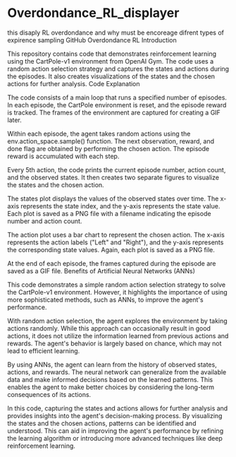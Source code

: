 # Overdondance_RL_displayer
this disaply RL overdondance and why must be encoreage difrent types of expirence sampling
GitHub Overdondance RL
Introduction

This repository contains code that demonstrates reinforcement learning using the CartPole-v1 environment from OpenAI Gym. The code uses a random action selection strategy and captures the states and actions during the episodes. It also creates visualizations of the states and the chosen actions for further analysis.
Code Explanation

The code consists of a main loop that runs a specified number of episodes. In each episode, the CartPole environment is reset, and the episode reward is tracked. The frames of the environment are captured for creating a GIF later.

Within each episode, the agent takes random actions using the env.action_space.sample() function. The next observation, reward, and done flag are obtained by performing the chosen action. The episode reward is accumulated with each step.

Every 5th action, the code prints the current episode number, action count, and the observed states. It then creates two separate figures to visualize the states and the chosen action.

The states plot displays the values of the observed states over time. The x-axis represents the state index, and the y-axis represents the state value. Each plot is saved as a PNG file with a filename indicating the episode number and action count.

The action plot uses a bar chart to represent the chosen action. The x-axis represents the action labels ("Left" and "Right"), and the y-axis represents the corresponding state values. Again, each plot is saved as a PNG file.

At the end of each episode, the frames captured during the episode are saved as a GIF file.
Benefits of Artificial Neural Networks (ANNs)

This code demonstrates a simple random action selection strategy to solve the CartPole-v1 environment. However, it highlights the importance of using more sophisticated methods, such as ANNs, to improve the agent's performance.

With random action selection, the agent explores the environment by taking actions randomly. While this approach can occasionally result in good actions, it does not utilize the information learned from previous actions and rewards. The agent's behavior is largely based on chance, which may not lead to efficient learning.

By using ANNs, the agent can learn from the history of observed states, actions, and rewards. The neural network can generalize from the available data and make informed decisions based on the learned patterns. This enables the agent to make better choices by considering the long-term consequences of its actions.

In this code, capturing the states and actions allows for further analysis and provides insights into the agent's decision-making process. By visualizing the states and the chosen actions, patterns can be identified and understood. This can aid in improving the agent's performance by refining the learning algorithm or introducing more advanced techniques like deep reinforcement learning.
